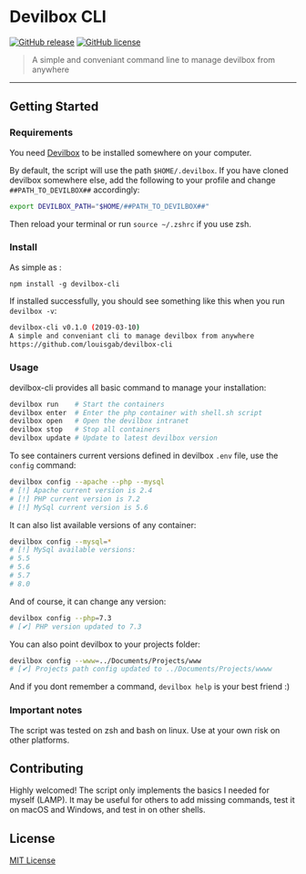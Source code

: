 # Devilbox CLI
[![GitHub release](https://img.shields.io/github/tag/louisgab/devilbox-cli.svg?style=flat-square)](https://github.com/louisgab/devilbox-cli/releases/) [![GitHub license](https://img.shields.io/github/license/louisgab/devilbox-cli.svg?style=flat-square)](https://github.com/louisgab/devilbox-cli/blob/master/LICENSE)
> A simple and conveniant command line to manage devilbox from anywhere

---

## Getting Started

### Requirements
You need [Devilbox](https://github.com/cytopia/devilbox#quick-start) to be installed somewhere on your computer.

By default, the script will use the path `$HOME/.devilbox`.
If you have cloned devilbox somewhere else, add the following to your profile and change `##PATH_TO_DEVILBOX##` accordingly:
```sh
export DEVILBOX_PATH="$HOME/##PATH_TO_DEVILBOX##"
```
Then reload your terminal or run `source ~/.zshrc` if you use zsh.

### Install
As simple as :

```
npm install -g devilbox-cli
```

If installed successfully, you should see something like this when you run `devilbox -v`:
```sh
devilbox-cli v0.1.0 (2019-03-10)
A simple and conveniant cli to manage devilbox from anywhere
https://github.com/louisgab/devilbox-cli
```

### Usage
devilbox-cli provides all basic command to manage your installation:
```sh
devilbox run    # Start the containers
devilbox enter  # Enter the php container with shell.sh script
devilbox open   # Open the devilbox intranet
devilbox stop   # Stop all containers
devilbox update # Update to latest devilbox version
```

To see containers current versions defined in devilbox `.env` file, use the `config` command:
```sh
devilbox config --apache --php --mysql
# [!] Apache current version is 2.4
# [!] PHP current version is 7.2
# [!] MySql current version is 5.6
```

It can also list available versions of any container:
```sh
devilbox config --mysql=*
# [!] MySql available versions:
# 5.5
# 5.6
# 5.7
# 8.0
```

And of course, it can change any version:
```sh
devilbox config --php=7.3
# [✔] PHP version updated to 7.3
```

You can also point devilbox to your projects folder:
```sh
devilbox config --www=../Documents/Projects/www
# [✔] Projects path config updated to ../Documents/Projects/wwww
```

And if you dont remember a command, `devilbox help` is your best friend :)

### Important notes

The script was tested on zsh and bash on linux. Use at your own risk on other platforms.

## Contributing
Highly welcomed! The script only implements the basics I needed for myself (LAMP). It may be useful for others to add missing commands, test it on macOS and Windows, and test in on other shells.

## License
[MIT License](LICENSE.md)
